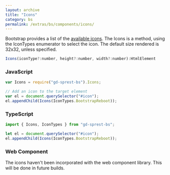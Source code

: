 ```yaml
---
layout: archive
title: "Icons"
category: bs
permalink: /extras/bs/components/icons/
---
```

Bootstrap provides a list of the [available icons](https://icons.getbootstrap.com/#icons). The Icons is a method, using the IconTypes enumerator to select the icon. The default size rendered is 32x32, unless specified.

```js
Icons(iconType?:number, height?:number, width?:number):HtmlElement
```

<div id="icon"></div>

### JavaScript
```js
var Icons = require("gd-sprest-bs").Icons;

// Add an icon to the target element
var el = document.querySelector("#icon");
el.appendChild(Icons(IconTypes.BootstrapReboot));
```

### TypeScript

```ts
import { Icons, IconTypes } from "gd-sprest-bs";

let el = document.querySelector("#icon");
el.appendChild(Icons(IconTypes.BootstrapReboot));
```

### Web Component

The icons haven't been incorporated with the web component library. This will be done in future builds.
<!-- TODO -->

```html
```

<script type="text/javascript" src="https://unpkg.com/gd-sprest-bs/dist/gd-sprest-bs-icons.js"></script>
<script type="text/javascript">
    // Wait for the window to be loaded
    window.addEventListener("load", function() {
        // Add an icon to the target element
        var el = document.querySelector("#icon");
        el ? el.appendChild($REST.Icons($REST.IconTypes.BootstrapReboot)) : null;
    });
</script>
